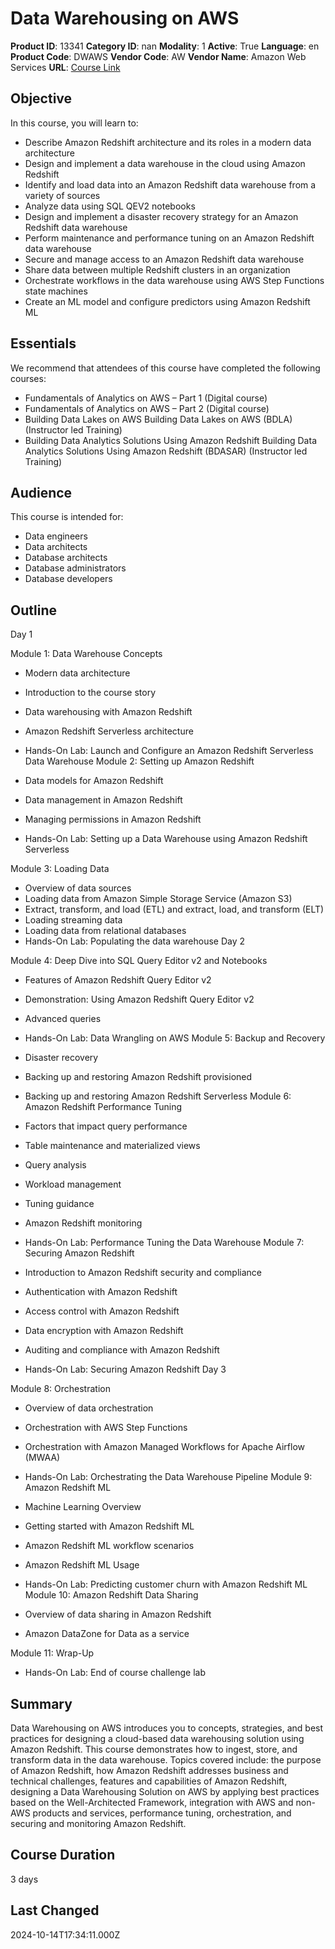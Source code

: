 # Data Warehousing on AWS

**Product ID**: 13341
**Category ID**: nan
**Modality**: 1
**Active**: True
**Language**: en
**Product Code**: DWAWS
**Vendor Code**: AW
**Vendor Name**: Amazon Web Services
**URL**: [Course Link](https://www.fastlaneus.com/course/amazon-dwaws)

## Objective
In this course, you will learn to:



- Describe Amazon Redshift architecture and its roles in a modern data architecture
- Design and implement a data warehouse in the cloud using Amazon Redshift
- Identify and load data into an Amazon Redshift data warehouse from a variety of sources
- Analyze data using SQL QEV2 notebooks
- Design and implement a disaster recovery strategy for an Amazon Redshift data warehouse
- Perform maintenance and performance tuning on an Amazon Redshift data warehouse
- Secure and manage access to an Amazon Redshift data warehouse
- Share data between multiple Redshift clusters in an organization
- Orchestrate workflows in the data warehouse using AWS Step Functions state machines
- Create an ML model and configure predictors using Amazon Redshift ML

## Essentials
We recommend that attendees of this course have completed the following courses:



- Fundamentals of Analytics on AWS – Part 1 (Digital course)
- Fundamentals of Analytics on AWS – Part 2 (Digital course)
- Building Data Lakes on AWS Building Data Lakes on AWS (BDLA) (Instructor led Training)
- Building Data Analytics Solutions Using Amazon Redshift Building Data Analytics Solutions Using Amazon Redshift (BDASAR) (Instructor led Training)

## Audience
This course is intended for:



- Data engineers
- Data architects
- Database architects
- Database administrators
- Database developers

## Outline
Day 1

Module 1: Data Warehouse Concepts


- Modern data architecture
- Introduction to the course story
- Data warehousing with Amazon Redshift
- Amazon Redshift Serverless architecture
- Hands-On Lab: Launch and Configure an Amazon Redshift Serverless Data Warehouse
Module 2: Setting up Amazon Redshift


- Data models for Amazon Redshift
- Data management in Amazon Redshift
- Managing permissions in Amazon Redshift
- Hands-On Lab: Setting up a Data Warehouse using Amazon Redshift Serverless

Module 3: Loading Data


- Overview of data sources
- Loading data from Amazon Simple Storage Service (Amazon S3)
- Extract, transform, and load (ETL) and extract, load, and transform (ELT)
- Loading streaming data
- Loading data from relational databases
- Hands-On Lab: Populating the data warehouse
Day 2

Module 4: Deep Dive into SQL Query Editor v2 and Notebooks


- Features of Amazon Redshift Query Editor v2
- Demonstration: Using Amazon Redshift Query Editor v2
- Advanced queries
- Hands-On Lab: Data Wrangling on AWS
Module 5: Backup and Recovery


- Disaster recovery
- Backing up and restoring Amazon Redshift provisioned
- Backing up and restoring Amazon Redshift Serverless
Module 6: Amazon Redshift Performance Tuning


- Factors that impact query performance
- Table maintenance and materialized views
- Query analysis
- Workload management
- Tuning guidance
- Amazon Redshift monitoring
- Hands-On Lab: Performance Tuning the Data Warehouse
Module 7: Securing Amazon Redshift


- Introduction to Amazon Redshift security and compliance
- Authentication with Amazon Redshift
- Access control with Amazon Redshift
- Data encryption with Amazon Redshift
- Auditing and compliance with Amazon Redshift
- Hands-On Lab: Securing Amazon Redshift
Day 3

Module 8: Orchestration


- Overview of data orchestration
- Orchestration with AWS Step Functions
- Orchestration with Amazon Managed Workflows for Apache Airflow (MWAA)
- Hands-On Lab: Orchestrating the Data Warehouse Pipeline
Module 9: Amazon Redshift ML


- Machine Learning Overview
- Getting started with Amazon Redshift ML
- Amazon Redshift ML workflow scenarios
- Amazon Redshift ML Usage
- Hands-On Lab: Predicting customer churn with Amazon Redshift ML
Module 10: Amazon Redshift Data Sharing


- Overview of data sharing in Amazon Redshift
- Amazon DataZone for Data as a service

Module 11: Wrap-Up


- Hands-On Lab: End of course challenge lab

## Summary
Data Warehousing on AWS introduces you to concepts, strategies, and best practices for designing a cloud-based data warehousing solution using Amazon Redshift. This course demonstrates how to ingest, store, and transform data in the data warehouse. Topics covered include: the purpose of Amazon Redshift, how Amazon Redshift addresses business and technical challenges, features and capabilities of Amazon Redshift, designing a Data Warehousing Solution on AWS by applying best practices based on the Well-Architected Framework, integration with AWS and non-AWS products and services, performance tuning, orchestration, and securing and monitoring Amazon Redshift.

## Course Duration
3 days

## Last Changed
2024-10-14T17:34:11.000Z
